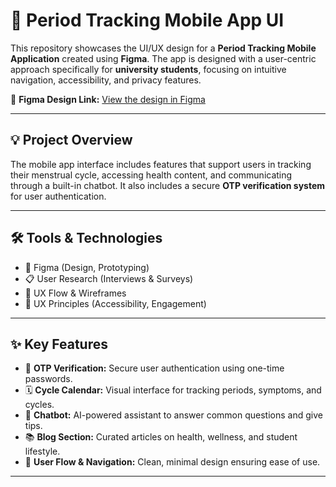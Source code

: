 # 📱 Period Tracking Mobile App UI

This repository showcases the UI/UX design for a **Period Tracking Mobile Application** created using **Figma**. The app is designed with a user-centric approach specifically for **university students**, focusing on intuitive navigation, accessibility, and privacy features.

🔗 **Figma Design Link:** [View the design in Figma](https://www.figma.com/design/48sB2AloFpE7vxa6aszUCQ/Untitled?node-id=0-1&t=8lJlaMz3tMpNxpPx-1)

---

## 💡 Project Overview

The mobile app interface includes features that support users in tracking their menstrual cycle, accessing health content, and communicating through a built-in chatbot. It also includes a secure **OTP verification system** for user authentication.

---

## 🛠 Tools & Technologies

- 🎨 Figma (Design, Prototyping)
- 📋 User Research (Interviews & Surveys)
- 🔁 UX Flow & Wireframes
- 🧠 UX Principles (Accessibility, Engagement)

---

## ✨ Key Features

- 🔐 **OTP Verification:** Secure user authentication using one-time passwords.
- 🗓️ **Cycle Calendar:** Visual interface for tracking periods, symptoms, and cycles.
- 🤖 **Chatbot:** AI-powered assistant to answer common questions and give tips.
- 📚 **Blog Section:** Curated articles on health, wellness, and student lifestyle.
- 🔄 **User Flow & Navigation:** Clean, minimal design ensuring ease of use.

---


